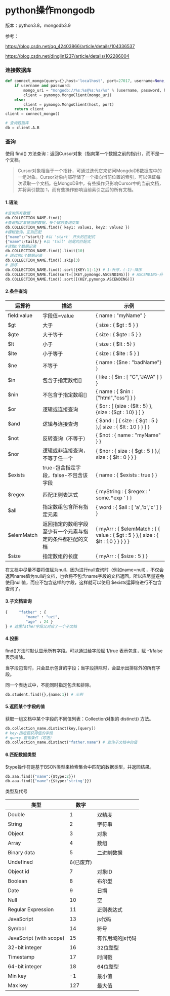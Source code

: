# python操作mongodb

版本：python3.8，mongodb3.9

参考：

https://blog.csdn.net/qq_42403866/article/details/104336537

https://blog.csdn.net/dinglin1237/article/details/102286004

### 连接数据库

```python
def connect_mongo(query={},host='localhost', port=27017, username=None, password=None, no_id=True):
    if username and password:
        mongo_uri = "mongodb://%s:%s@%s:%s/%s" % (username, password, host, port, db)
        client = pymongo.MongoClient(mongo_uri)
    else:
        client = pymongo.MongoClient(host, port)
    return client
client = connect_mongo()

# 查询数据库
db = client.A.B
```

### 查询

使用 find() 方法查询：返回Cursor对象（指向第一个数据之前的指针），而不是一个文档。

> Cursor对象相当于一个指针，可通过迭代它来访问MongdoDB数据库中的一组对象。Cursor对象内部存储了一个指向当前位置的索引，可以保证每次读取一个文档。在MongoDB中，有些操作只影响Cursor中的当前文档，并将索引数加 1，而有些操作影响当前索引之后的所有文档。

#### 1.语法

```python
#查询所有数据
db.COLLECTION_NAME.find()
#查询指定某键值的数据，多个键时查询交集
db.COLLECTION_NAME.find({ key1: value1, key2: value2 })
#模糊查询，正则匹配
{"name":/^start/} #以 'start' 开头的匹配式
{"name":/tail$/} #以 'tail' 结尾的匹配式
#读取n个数据记录
db.COLLECTION_NAME.find().limit(10)
# 跳过前n个数据记录
db.COLLECTION_NAME.find().skip(3)
# 排序
db.COLLECTION_NAME.find().sort({KEY:1|-1}) # 1-升序，(-1)-降序
db.COLLECTION_NAME.find(sort=[(KEY,pymongo.ASCENDING)]) # ASCENDING-升 DESCENDING-降
db.COLLECTION_NAME.find().sort([(KEY,pymongo.ASCENDING)])
```

#### 2.条件查询

| 运算符      | 描述                                                     | 示例                                                         |
| ----------- | -------------------------------------------------------- | ------------------------------------------------------------ |
| field:value | 字段值=value                                             | { name : "myName" }                                          |
| $gt         | 大于                                                     | { size : { $gt : 5 } }                                       |
| $gte        | 大于等于                                                 | { size : { $gte : 5 } }                                      |
| $lt         | 小于                                                     | { size : { $lt : 5} }                                        |
| $lte        | 小于等于                                                 | { size : { $lte : 5 } }                                      |
| $ne         | 不等于                                                   | { name : {$ne : "badName"} }                                 |
| $in         | 包含于指定数组[]                                         | { like : { $in : [ "C","JAVA" ] } }                          |
| $nin        | 不包含于指定数组[]                                       | { name : { $nin : ["html","css"] } }                         |
| $or         | 逻辑或连接查询                                           | { $or : [ {size : {$lt : 5} }, {size : {$gt : 10} } ] }      |
| $and        | 逻辑与连接查询                                           | { $and : [ { size : { $gt : 5 } },{ size : { $lt : 10 } } ] } |
| $not        | 反转查询（不等于）                                       | { $not : { name : "myName" } }                               |
| $nor        | 逻辑或非连接查询，不等于任一个                           | { $nor : { size : { $gt : 5 } },{ size : { $lt : 0 } } }     |
| $exists     | true-包含指定字段，false-不包含该字段                    | { name : { $exists : true } }                                |
| $regex      | 匹配正则表达式                                           | { myString : { $regex : ' some.*exp ' } }                    |
| $all        | 指定数组包含所有指定元素                                 | { word : { $all : [ 'a','b','c' ] } }                        |
| $elemMatch  | 返回指定的数组字段至少有一个元素与指定的条件都匹配的文档 | { myArr : { $elemMatch : { { value : { $gt : 5 } },{ size : { $lt : 10 } } } } } |
| $size       | 指定数组的长度                                           | { myArr : { $size : 5 } }                                    |

在文档中尽量不要将值赋为null，因为进行null查询时（例如name=null），不仅会返回name值为null的文档，也会将不包含name字段的文档返回。所以应尽量避免使用null值，而应不包含这样的字段，这样就可以使用 $exists运算符进行不包含查询了。

#### 3.子文档查询

```python
{     "father" : {
         "name" : "uzi",
         "age" : 24 }
} # 这里father字段又对应了一个子文档
```

#### 4.投影

find()方法时默认显示所有字段。可以通过给字段赋 1/true 表示包含，赋 -1/false 表示排除。

当字段包含时，只会显示包含的字段；当字段排除时，会显示出排除外的所有字段。

同一个表达式中，不能同时指定包含和排除。

```python
db.student.find({},{name:1}) # 示例
```

#### 5.返回某个字段的值

获取一组文档中某个字段的不同值列表：Collection对象的 distinct() 方法。

```python
db.collection_name.distinct(key,[query]) 
# key-指定要获得值的字段
# query-查询条件（可选）
db.collection_name.distinct("father.name") # 查询子文档中的值
```

#### 6.匹配数据类型

$type操作符是基于BSON类型来检索集合中匹配的数据类型，并返回结果。

```python
db.aaa.find({"name":{$type:2}})
db.aaa.find({"name":{$type:'string'}})
```

类型及代号

| 类型                    | 数字      |                  |
| ----------------------- | --------- | ---------------- |
| Double                  | 1         | 双精度           |
| String                  | 2         | 字符串           |
| Object                  | 3         | 对象             |
| Array                   | 4         | 数组             |
| Binary data             | 5         | 二进制数据       |
| Undefined               | 6(已废弃) |                  |
| Object id               | 7         | 对象ID           |
| Boolean                 | 8         | 布尔型           |
| Date                    | 9         | 日期             |
| Null                    | 10        | 空               |
| Regular Expression      | 11        | 正则表达式       |
| JavaScript              | 13        | js代码           |
| Symbol                  | 14        | 符号             |
| JavaScript (with scope) | 15        | 有作用域的js代码 |
| 32-bit integer          | 16        | 32位整型         |
| Timestamp               | 17        | 时间戳           |
| 64-bit integer          | 18        | 64位整型         |
| Min key                 | -1        | 最小值           |
| Max key                 | 127       | 最大值           |
